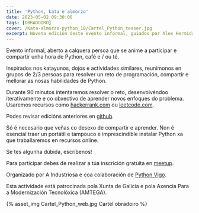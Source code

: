 ```yaml
---
title: 'Python, kata e almorzo'
date: 2023-05-02 09:30:00
tags: [OBRADOIRO]
cover: /Kata-almorzo-python_10/Cartel_Python_teaser.jpg
excerpt: Novena edición deste evento informal, guiados por Alex Hermida.
---
```


Evento informal, aberto a calquera persoa que se anime a participar e compartir unha hora de Python, café e / ou té.

Inspirados nos katayunos, dojos e actividades similares, reunímonos en grupos de 2/3 persoas para resolver un reto de programación, compartir e mellorar as nosas habilidades de Python.

Durante 90 minutos intentaremos resolver o reto, desenvolvéndoo iterativamente e co obxectivo de aprender novos enfoques do problema. Usaremos recursos como [hackerrank.com](https://www.hackerrank.com/) ou [leetcode.com](https://leetcode.com/).

Podes revisar edicións anteriores en [github](https://github.com/aindustriosa/python-kata-e-almorzo).

Só é necesario que veñas co desexo de compartir e aprender. Non é esencial traer un portátil e tampouco e imprescindible instalar Python xa que traballaremos en recursos online.

Se tes algunha dúbida, escríbenos!

Para participar debes de realizar a túa inscrición gratuita en [meetup](https://www.meetup.com/es-ES/aindustriosa/events/293263665/).

Organizado por A Industriosa e coa colaboración de [Python Vigo](https://www.python-vigo.es).

Esta actividade está patrocinada pola Xunta de Galicia e pola Axencia Para a Modernización Tecnolóxica (AMTEGA).


{% asset_img Cartel_Python_web.jpg Cartel obradoiro %}

